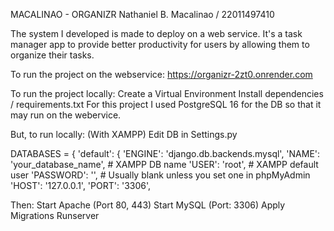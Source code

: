 MACALINAO - ORGANIZR
Nathaniel B. Macalinao / 22011497410

The system I developed is made to deploy on a web service. It's a task manager app to provide better productivity for users by allowing them to organize their tasks.

To run the project on the webservice:
https://organizr-2zt0.onrender.com

To run the project locally:
Create a Virtual Environment
Install dependencies / requirements.txt
For this project I used PostgreSQL 16 for the DB so that it may run on the webervice.

But, to run locally: (With XAMPP)
Edit DB in Settings.py 

DATABASES = {
    'default': {
        'ENGINE': 'django.db.backends.mysql',
        'NAME': 'your_database_name',   # XAMPP DB name
        'USER': 'root',                 # XAMPP default user
        'PASSWORD': '',                 # Usually blank unless you set one in phpMyAdmin
        'HOST': '127.0.0.1',
        'PORT': '3306',

Then:
Start Apache (Port 80, 443)
Start MySQL (Port: 3306)
Apply Migrations
Runserver
